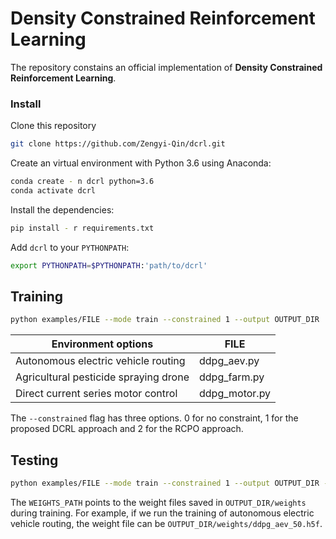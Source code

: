 # Density Constrained Reinforcement Learning

The repository constains an official implementation of **Density Constrained Reinforcement Learning**.

### Install
Clone this repository
```bash
git clone https://github.com/Zengyi-Qin/dcrl.git
```

Create an virtual environment with Python 3.6 using Anaconda:
```bash
conda create - n dcrl python=3.6
conda activate dcrl
```

Install the dependencies:
```bash
pip install - r requirements.txt
```

Add `dcrl` to your `PYTHONPATH`:
```bash
export PYTHONPATH=$PYTHONPATH:'path/to/dcrl'
```

## Training
```bash
python examples/FILE --mode train --constrained 1 --output OUTPUT_DIR
```
|           Environment options         |        FILE         |
| --------------------------------------| ------------------- |
| Autonomous electric vehicle routing   |     ddpg_aev.py     |
| Agricultural pesticide spraying drone |     ddpg_farm.py    |
| Direct current series motor control   |    ddpg_motor.py    |

The `--constrained` flag has three options. 0 for no constraint, 1 for the proposed DCRL approach and 2 for the RCPO approach.

## Testing
```bash
python examples/FILE --mode train --constrained 1 --output OUTPUT_DIR --weights WEIGHTS_PATH
```
The `WEIGHTS_PATH` points to the weight files saved in `OUTPUT_DIR/weights` during training. For example, if we run the training of autonomous electric vehicle routing, the weight file can be `OUTPUT_DIR/weights/ddpg_aev_50.h5f`.

